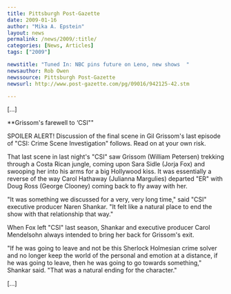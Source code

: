 ```yaml
---
title: Pittsburgh Post-Gazette
date: 2009-01-16
author: "Mika A. Epstein"
layout: news
permalink: /news/2009/:title/
categories: [News, Articles]
tags: ["2009"]

newstitle: "Tuned In: NBC pins future on Leno, new shows  "
newsauthor: Rob Owen  
newssource: Pittsburgh Post-Gazette  
newsurl: http://www.post-gazette.com/pg/09016/942125-42.stm  

---
```


[...]

**Grissom's farewell to &#8216;CSI""

SPOILER ALERT! Discussion of the final scene in Gil Grissom's last episode of "CSI: Crime Scene Investigation" follows. Read on at your own risk.

That last scene in last night's "CSI" saw Grissom (William Petersen) trekking through a Costa Rican jungle, coming upon Sara Sidle (Jorja Fox) and swooping her into his arms for a big Hollywood kiss. It was essentially a reverse of the way Carol Hathaway (Julianna Margulies) departed "ER" with Doug Ross (George Clooney) coming back to fly away with her.

"It was something we discussed for a very, very long time," said "CSI" executive producer Naren Shankar. "It felt like a natural place to end the show with that relationship that way."

When Fox left "CSI" last season, Shankar and executive producer Carol Mendelsohn always intended to bring her back for Grissom's exit.

"If he was going to leave and not be this Sherlock Holmesian crime solver and no longer keep the world of the personal and emotion at a distance, if he was going to leave, then he was going to go towards something," Shankar said. "That was a natural ending for the character."

[...]  
